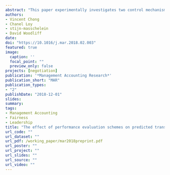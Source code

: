 ```yaml
---
abstract: "This paper experimentally investigates two control mechanisms that firms can use to avoid negotiation conflicts in negotiated transfer pricing decisions: leadership tone and performance evaluation schemes. When division managers are evaluated using a competitive performance evaluation scheme, a supportive leadership tone leads to a higher likelihood that divisions will settle on a transfer price close to the equal-profit transfer price. In contrast, when division managers are evaluated using a cooperative performance evaluation scheme, leadership tone does not significantly affect the likelihood that divisions settle on an equal-profit transfer price. These results demonstrate that firms, maintaining individual performance evaluations in a decentralized company structure, can use an informal control such as leadership tone to manage negotiation conflicts."
authors:
- Vincent Chong
- Chanel Loy
- stijn-masschelein 
- David Woodliff 
date: 
doi: "https://10.1016/j.mar.2018.02.003"
featured: true 
image:
  caption: ''
  focal_point: ""
  preview_only: false
projects: [negotiation]
publication: '*Management Accounting Research*'
publication_short: "MAR"
publication_types:
- "2"
publishDate: "2018-12-01"
slides: 
summary: 
tags:
- Management Accounting 
- Fairness 
- Leadership 
title: "The effect of performance evaluation schemes on predicted transfer prices: Do leadership tone and perceived fairness concerns matter?"
url_code: "" 
url_dataset: ""
url_pdf: /working_paper/mar2018preprint.pdf 
url_poster: ""
url_project: ""
url_slides: ""
url_source: ""
url_video: ""
---
```

